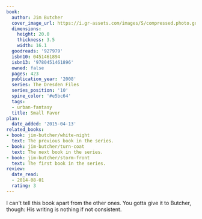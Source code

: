 ```yaml
---
book:
  author: Jim Butcher
  cover_image_url: https://i.gr-assets.com/images/S/compressed.photo.goodreads.com/books/1298085176l/927979.jpg
  dimensions:
    height: 20.0
    thickness: 3.5
    width: 16.1
  goodreads: '927979'
  isbn10: 0451461894
  isbn13: '9780451461896'
  owned: false
  pages: 423
  publication_year: '2008'
  series: The Dresden Files
  series_position: '10'
  spine_color: '#e5bc64'
  tags:
  - urban-fantasy
  title: Small Favor
plan:
  date_added: '2015-04-13'
related_books:
- book: jim-butcher/white-night
  text: The previous book in the series.
- book: jim-butcher/turn-coat
  text: The next book in the series.
- book: jim-butcher/storm-front
  text: The first book in the series.
review:
  date_read:
  - 2014-08-01
  rating: 3
---
```


I can't tell this book apart from the other ones. You gotta give it to Butcher, though: His writing is nothing if not
consistent.
